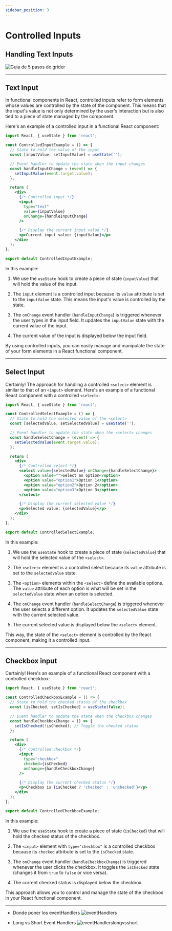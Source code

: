 ```yaml
---
sidebar_position: 3
---
```


# Controlled Inputs

## Handling Text Inputs

![Guia de 5 pasos de grider](../../src/images/018%20como%20manejar%20INPUTS.jpg)

***

## Text Input

In functional components in React, controlled inputs refer to form elements whose values are controlled by the state of the component. This means that the input's value is not only determined by the user's interaction but is also tied to a piece of state managed by the component.

Here's an example of a controlled input in a functional React component:

```jsx
import React, { useState } from 'react';

const ControlledInputExample = () => {
  // State to hold the value of the input
  const [inputValue, setInputValue] = useState('');

  // Event handler to update the state when the input changes
  const handleInputChange = (event) => {
    setInputValue(event.target.value);
  };

  return (
    <div>
      {/* Controlled input */}
      <input
        type="text"
        value={inputValue}
        onChange={handleInputChange}
      />

      {/* Display the current input value */}
      <p>Current input value: {inputValue}</p>
    </div>
  );
};

export default ControlledInputExample;
```

In this example:

1. We use the `useState` hook to create a piece of state (`inputValue`) that will hold the value of the input.

2. The `input` element is a controlled input because its `value` attribute is set to the `inputValue` state. This means the input's value is controlled by the state.

3. The `onChange` event handler (`handleInputChange`) is triggered whenever the user types in the input field. It updates the `inputValue` state with the current value of the input.

4. The current value of the input is displayed below the input field.

By using controlled inputs, you can easily manage and manipulate the state of your form elements in a React functional component.

***

## Select Input

Certainly! The approach for handling a controlled `<select>` element is similar to that of an `<input>` element. Here's an example of a functional React component with a controlled `<select>`:

```jsx
import React, { useState } from 'react';

const ControlledSelectExample = () => {
  // State to hold the selected value of the <select>
  const [selectedValue, setSelectedValue] = useState('');

  // Event handler to update the state when the <select> changes
  const handleSelectChange = (event) => {
    setSelectedValue(event.target.value);
  };

  return (
    <div>
      {/* Controlled select */}
      <select value={selectedValue} onChange={handleSelectChange}>
        <option value="">Select an option</option>
        <option value="option1">Option 1</option>
        <option value="option2">Option 2</option>
        <option value="option3">Option 3</option>
      </select>

      {/* Display the current selected value */}
      <p>Selected value: {selectedValue}</p>
    </div>
  );
};

export default ControlledSelectExample;
```

In this example:

1. We use the `useState` hook to create a piece of state (`selectedValue`) that will hold the selected value of the `<select>`.

2. The `<select>` element is a controlled select because its `value` attribute is set to the `selectedValue` state.

3. The `<option>` elements within the `<select>` define the available options. The `value` attribute of each option is what will be set in the `selectedValue` state when an option is selected.

4. The `onChange` event handler (`handleSelectChange`) is triggered whenever the user selects a different option. It updates the `selectedValue` state with the current selected value.

5. The current selected value is displayed below the `<select>` element.

This way, the state of the `<select>` element is controlled by the React component, making it a controlled input.

***

## Checkbox input

Certainly! Here's an example of a functional React component with a controlled checkbox:

```jsx
import React, { useState } from 'react';

const ControlledCheckboxExample = () => {
  // State to hold the checked status of the checkbox
  const [isChecked, setIsChecked] = useState(false);

  // Event handler to update the state when the checkbox changes
  const handleCheckboxChange = () => {
    setIsChecked(!isChecked); // Toggle the checked status
  };

  return (
    <div>
      {/* Controlled checkbox */}
      <input
        type="checkbox"
        checked={isChecked}
        onChange={handleCheckboxChange}
      />

      {/* Display the current checked status */}
      <p>Checkbox is {isChecked ? 'checked' : 'unchecked'}</p>
    </div>
  );
};

export default ControlledCheckboxExample;
```

In this example:

1. We use the `useState` hook to create a piece of state (`isChecked`) that will hold the checked status of the checkbox.

2. The `<input>` element with `type="checkbox"` is a controlled checkbox because its `checked` attribute is set to the `isChecked` state.

3. The `onChange` event handler (`handleCheckboxChange`) is triggered whenever the user clicks the checkbox. It toggles the `isChecked` state (changes it from `true` to `false` or vice versa).

4. The current checked status is displayed below the checkbox.

This approach allows you to control and manage the state of the checkbox in your React functional component.

***

- Donde poner los eventHandlers
![eventHandlers](../../src/images/040%20where%20to%20put%20eventHandler.jpg)

- Long vs Short Event Handlers
![eventHandlerslongvsshort](../../src/images/044%20long%20vs%20short%20eventHandlers.jpg)
